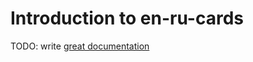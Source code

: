 # Introduction to en-ru-cards

TODO: write [great documentation](http://jacobian.org/writing/great-documentation/what-to-write/)

